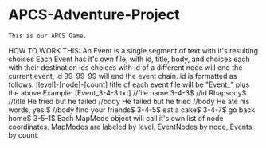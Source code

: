 # APCS-Adventure-Project
	This is our APCS Game.

HOW TO WORK THIS:
An Event is a single segment of text with it's resulting choices
Each Event has it's own file, with id, title, body, and choices each with their destination ids
	choices with id of a different node will end the current event, id 99-99-99 will end the event chain.
	id is formatted as follows: 
		[level]-[node]-[count]
	title of each event file will be "Event_" plus the above
		Example:
			[Event_3-4-3.txt] //file name
			3-4-3$ //id
			Rhapsody$ //title
			He tried but he failed //body
			He failed but he tried //body
			He ate his words, yes.$ //body
			find your friends$
			3-4-5$
			eat a cake$
			3-4-7$
			go back home$
			3-5-1$
Each MapMode object will call it's own list of node coordinates. 
MapModes are labeled by level,
	EventNodes by node,
		Events by count.

